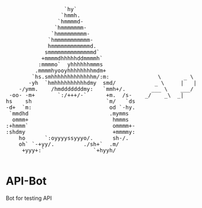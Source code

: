 <pre> 
                  `hy`
                 `hmmh.
                `hmmmmd-
               `hmmmmmmm-
              `hmmmmmmmmm-
             `hmmmmmmmmmmm-
             hmmmmmmmmmmmmd.
            smmmmmmmmmmmmmmd`
           +mmmmdhhhhhddmmmmh`
          :mmmmo`  yhhhhhhmmms
         .mmmmhyooyhhhhhhhhmdm+
        `hs.smhhhhhhhhhhhhhm/:m:               \       _ \   _ _|         __ )            |
       -yh  `hmhhhhhhhhhhdmy  smd/            _ \     |   |    |          __ \     _ \    __|
    -/ymm.    /hmdddddddmy:   `mmh+/.        ___ \    ___/     |          |   |   (   |   |
 -oo- -m+       `:/+++/-`      +m.  /s-    _/    _\  _|      ___|        ____/   \___/   \__|
hs    sh                       `m/   `ds
-d+  `m:                        od `-hy.
 `mmdhd                         .mymms
  ommm+                          hmmms
:+hmmm`                          ommmm+-
:shdmy                           +mmmmy:
    ho      `:oyyyyssyyyo/.      sh-/.
    oh` `-+yy/.         ./sh+`  .m/
     +yyy+:`               `+hyyh/

</pre>
# API-Bot
Bot for testing API
